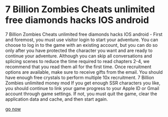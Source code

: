 # 7 Billion Zombies Cheats unlimited free diamonds hacks IOS android

7 Billion Zombies Cheats unlimited free diamonds hacks IOS android - First and foremost, you must use visitor login to start your adventure. You can choose to log in to the game with an existing account, but you can do so only after you have protected the character you want and are ready to continue your adventure. Although you can skip all conversations and splicing scenes to reduce the time required to read chapters 2-4, we recommend that you read them all for the first time. Once recruitment options are available, make sure to receive gifts from the email. You should have enough free crystals to perform multiple 10x recruitment. 7 Billion Zombies unlimited money mod If you get enough SSR characters you like, you should continue to link your game progress to your Apple ID or Gmail account through game settings. If not, you must quit the game, clear the application data and cache, and then start again.

<a href="https://watermod.icu/7-billion-zombies/">go now</a>

